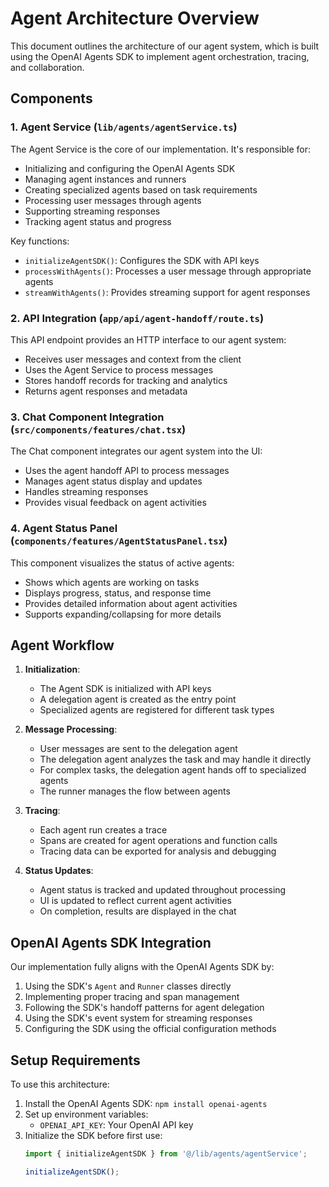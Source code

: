 # Agent Architecture Overview

This document outlines the architecture of our agent system, which is built using the OpenAI Agents SDK to implement agent orchestration, tracing, and collaboration.

## Components

### 1. Agent Service (`lib/agents/agentService.ts`)

The Agent Service is the core of our implementation. It's responsible for:

- Initializing and configuring the OpenAI Agents SDK
- Managing agent instances and runners
- Creating specialized agents based on task requirements
- Processing user messages through agents
- Supporting streaming responses
- Tracking agent status and progress

Key functions:
- `initializeAgentSDK()`: Configures the SDK with API keys
- `processWithAgents()`: Processes a user message through appropriate agents
- `streamWithAgents()`: Provides streaming support for agent responses

### 2. API Integration (`app/api/agent-handoff/route.ts`)

This API endpoint provides an HTTP interface to our agent system:

- Receives user messages and context from the client
- Uses the Agent Service to process messages
- Stores handoff records for tracking and analytics
- Returns agent responses and metadata

### 3. Chat Component Integration (`src/components/features/chat.tsx`)

The Chat component integrates our agent system into the UI:

- Uses the agent handoff API to process messages
- Manages agent status display and updates
- Handles streaming responses
- Provides visual feedback on agent activities

### 4. Agent Status Panel (`components/features/AgentStatusPanel.tsx`)

This component visualizes the status of active agents:

- Shows which agents are working on tasks
- Displays progress, status, and response time
- Provides detailed information about agent activities
- Supports expanding/collapsing for more details

## Agent Workflow

1. **Initialization**:
   - The Agent SDK is initialized with API keys
   - A delegation agent is created as the entry point
   - Specialized agents are registered for different task types

2. **Message Processing**:
   - User messages are sent to the delegation agent
   - The delegation agent analyzes the task and may handle it directly
   - For complex tasks, the delegation agent hands off to specialized agents
   - The runner manages the flow between agents

3. **Tracing**:
   - Each agent run creates a trace
   - Spans are created for agent operations and function calls
   - Tracing data can be exported for analysis and debugging

4. **Status Updates**:
   - Agent status is tracked and updated throughout processing
   - UI is updated to reflect current agent activities
   - On completion, results are displayed in the chat

## OpenAI Agents SDK Integration

Our implementation fully aligns with the OpenAI Agents SDK by:

1. Using the SDK's `Agent` and `Runner` classes directly
2. Implementing proper tracing and span management
3. Following the SDK's handoff patterns for agent delegation
4. Using the SDK's event system for streaming responses
5. Configuring the SDK using the official configuration methods

## Setup Requirements

To use this architecture:

1. Install the OpenAI Agents SDK: `npm install openai-agents`
2. Set up environment variables:
   - `OPENAI_API_KEY`: Your OpenAI API key
3. Initialize the SDK before first use:
   ```javascript
   import { initializeAgentSDK } from '@/lib/agents/agentService';
   
   initializeAgentSDK();
   ``` 